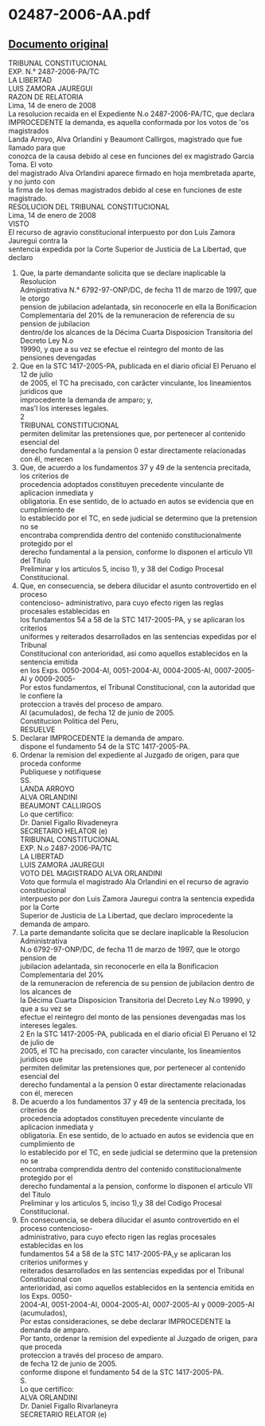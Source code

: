 
02487-2006-AA.pdf
=================
  
[Documento original](https://tc.gob.pe/jurisprudencia/2008/02487-2006-AA.pdf)  
---  
TRIBUNAL CONSTITUCIONAL  
EXP. N.° 2487-2006-PA/TC  
LA LIBERTAD  
LUIS ZAMORA JAUREGUI  
RAZON DE RELATORIA  
Lima, 14 de enero de 2008  
La resolucion recaida en el Expediente N.o 2487-2006-PA/TC, que declara  
IMPROCEDENTE la demanda, es aquella conformada por los votos de 'os magistrados  
Landa Arroyo, Alva Orlandini y Beaumont Callirgos, magistrado que fue llamado para que  
conozca de la causa debido al cese en funciones del ex magistrado Garcia Toma. El voto  
del magistrado Alva Orlandini aparece firmado en hoja membretada aparte, y no junto con  
la firma de los demas magistrados debido al cese en funciones de este magistrado.  
RESOLUCION DEL TRIBUNAL CONSTITUCIONAL  
Lima, 14 de enero de 2008  
VISTO  
El recurso de agravio constitucional interpuesto por don Luis Zamora Jauregui contra la  
sentencia expedida por la Corte Superior de Justicia de La Libertad, que declaro  
1. Que, la parte demandante solicita que se declare inaplicable la Resolucion  
Admipistrativa N.° 6792-97-ONP/DC, de fecha 11 de marzo de 1997, que le otorgo  
pension de jubilacion adelantada, sin reconocerle en ella la Bonificacion  
Complementaria del 20% de la remuneracion de referencia de su pension de jubilacion  
dentro/de los alcances de la Décima Cuarta Disposicion Transitoria del Decreto Ley N.o  
19990, y que a su vez se efectue el reintegro del monto de las pensiones devengadas  
2. Que en la STC 1417-2005-PA, publicada en el diario oficial El Peruano el 12 de julio  
de 2005, el TC ha precisado, con carâcter vinculante, los lineamientos juridicos que  
improcedente la demanda de amparo; y,  
mas'l los intereses legales.  
2  
TRIBUNAL CONSTITUCIONAL  
permiten delimitar las pretensiones que, por pertenecer al contenido esencial del  
derecho fundamental a la pension 0 estar directamente relacionadas con él, merecen  
3. Que, de acuerdo a los fundamentos 37 y 49 de la sentencia precitada, los criterios de  
procedencia adoptados constituyen precedente vinculante de aplicacion inmediata y  
obligatoria. En ese sentido, de lo actuado en autos se evidencia que en cumplimiento de  
lo establecido por el TC, en sede judicial se determino que la pretension no se  
encontraba comprendida dentro del contenido constitucionalmente protegido por el  
derecho fundamental a la pension, conforme lo disponen el articulo VII del Titulo  
Preliminar y los articulos 5, inciso 1), y 38 del Codigo Procesal Constitucional.  
4. Que, en consecuencia, se debera dilucidar el asunto controvertido en el proceso  
contencioso- administrativo, para cuyo efecto rigen las reglas procesales establecidas en  
los fundamentos 54 a 58 de la STC 1417-2005-PA, y se aplicaran los criterios  
uniformes y reiterados desarrollados en las sentencias expedidas por el Tribunal  
Constitucional con anterioridad, asi como aquellos establecidos en la sentencia emitida  
en los Exps. 0050-2004-AI, 0051-2004-AI, 0004-2005-AI, 0007-2005-AI y 0009-2005-  
Por estos fundamentos, el Tribunal Constitucional, con la autoridad que le confiere la  
proteccion a través del proceso de amparo.  
AI (acumulados), de fecha 12 de junio de 2005.  
Constitucion Politica del Peru,  
RESUELVE  
1. Declarar IMPROCEDENTE la demanda de amparo.  
dispone el fundamento 54 de la STC 1417-2005-PA.  
2. Ordenar la remision del expediente al Juzgado de origen, para que proceda conforme  
Publiquese y notifiquese  
SS.  
LANDA ARROYO  
ALVA ORLANDINI  
BEAUMONT CALLIRGOS  
Lo que certifico:  
Dr. Daniel Figallo Rivadeneyra  
SECRETARIO HELATOR (e)  
TRIBUNAL CONSTITUCIONAL  
EXP. N.o 2487-2006-PA/TC  
LA LIBERTAD  
LUIS ZAMORA JAUREGUI  
VOTO DEL MAGISTRADO ALVA ORLANDINI  
Voto que formula el magistrado Ala Orlandini en el recurso de agravio constitucional  
interpuesto por don Luis Zamora Jauregui contra la sentencia expedida por la Corte  
Superior de Justicia de La Libertad, que declaro improcedente la demanda de amparo.  
1. La parte demandante solicita que se declare inaplicable la Resolucion Administrativa  
N.o 6792-97-ONP/DC, de fecha 11 de marzo de 1997, que le otorgo pension de  
jubilacion adelantada, sin reconocerle en ella la Bonificacion Complementaria del 20%  
de la remuneracion de referencia de su pension de jubilacion dentro de los alcances de  
la Décima Cuarta Disposicion Transitoria del Decreto Ley N.o 19990, y que a su vez se  
efectue el reintegro del monto de las pensiones devengadas mas los intereses legales.  
2 En la STC 1417-2005-PA, publicada en el diario oficial El Peruano el 12 de julio de  
2005, el TC ha precisado, con caracter vinculante, los lineamientos juridicos que  
permiten delimitar las pretensiones que, por pertenecer al contenido esencial del  
derecho fundamental a la pension 0 estar directamente relacionadas con él, merecen  
3. De acuerdo a los fundamentos 37 y 49 de la sentencia precitada, los criterios de  
procedencia adoptados constituyen precedente vinculante de aplicacion inmediata y  
obligatoria. En ese sentido, de lo actuado en autos se evidencia que en cumplimiento de  
lo establecido por el TC, en sede judicial se determino que la pretension no se  
encontraba comprendida dentro del contenido constitucionalmente protegido por el  
derecho fundamental a la pension, conforme lo disponen el articulo VII del Titulo  
Preliminar y los articulos 5, inciso 1),y 38 del Codigo Procesal Constitucional.  
4. En consecuencia, se debera dilucidar el asunto controvertido en el proceso contencioso-  
administrativo, para cuyo efecto rigen las reglas procesales establecidas en los  
fundamentos 54 a 58 de la STC 1417-2005-PA,y se aplicaran los criterios uniformes y  
reiterados desarrollados en las sentencias expedidas por el Tribunal Constitucional con  
anterioridad, asi como aquellos establecidos en la sentencia emitida en los Exps. 0050-  
2004-AI, 0051-2004-AI, 0004-2005-AI, 0007-2005-AI y 0009-2005-AI (acumulados),  
Por estas consideraciones, se debe declarar IMPROCEDENTE la demanda de amparo.  
Por tanto, ordenar la remision del expediente al Juzgado de origen, para que proceda  
proteccion a través del proceso de amparo.  
de fecha 12 de junio de 2005.  
conforme dispone el fundamento 54 de la STC 1417-2005-PA.  
S.  
Lo que certifico:  
ALVA ORLANDINI  
Dr. Daniel Figallo Rivarlaneyra  
SECRETARIO RELATOR (e)